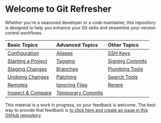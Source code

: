 # Welcome to Git Refresher

Whether you're a seasoned developer or a code maintainer, this repository is designed to help you enhance your Git skills and streamline your version control workflows.

<center>

|                  Basic Topics                  |         Advanced Topics          |         Other Topics         |
| :--------------------------------------------- | :------------------------------- | :---------------------------- |
| [Configuration](Basics/git_configuration.md)   | [Aliases](Advanced/git_alias.md) |  [SSH Keys](Github/git_ssh.md) |
| [Starting a Project](Basics/git_start.md)      | [Tagging](Advanced/git_tagging.md) | [Signing Commits](More/git_sign.md)  |
| [Staging Changes](Basics/git_stage.md)         | [Branches](Advanced/git_branch.md) |  [Plumbing Tools](More/plumbing.md) |
| [Undoing Changes](Basics/git_undoingthings.md) | [Patching](Advanced/git_patches.md) | [Search Tools](More/git_search.md)   |
| [Remotes](Basics/git_remotes.md)               | [Ignoring Files](Advanced/git_ignore.md)  |   [Rerere](More/git_rerere.md)                            |
| [Inspect & Compare](Basics/git_inspect.md)     | [Temporary Commits](Advanced/git_stash.md)   |                               |

</center>

This material is a work in progress, so your feedback is welcome. The best way to provide that feedback is [to click here and create an issue in this GitHub repository](https://github.com/ArceLopera/git_refresher/issues).
